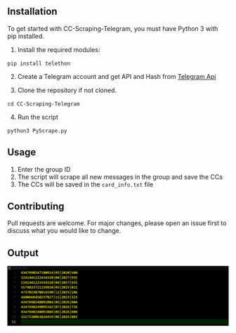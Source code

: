 
## Installation

To get started with CC-Scraping-Telegram, you must have Python 3 with pip installed.

1. Install the required modules:

```
pip install telethon
```

2. Create a Telegram account and get API and Hash from [Telegram Api](https://my.telegram.com/auth)

3. Clone the repository if not cloned.

```
cd CC-Scraping-Telegram
```
4. Run the script

```
python3 PyScrape.py
```

## Usage

1. Enter the group ID
2. The script will scrape all new messages in the group and save the CCs
3. The CCs will be saved in the `card_info.txt` file

## Contributing

Pull requests are welcome. For major changes, please open an issue first to discuss what you would like to change.

## Output

<img src="Screenshot 2023-03-17 201251.png" width="1024"/>
